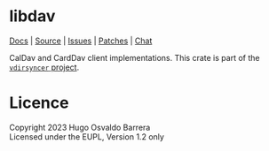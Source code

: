 # libdav

[Docs](https://docs.rs/libdav/) |
[Source](https://git.sr.ht/~whynothugo/vdirsyncer-rs) |
[Issues](https://todo.sr.ht/~whynothugo/vdirsyncer-rs) |
[Patches](https://lists.sr.ht/~whynothugo/vdirsyncer-devel) |
[Chat](irc://ircs.libera.chat:6697/#pimutils)

CalDav and CardDav client implementations. This crate is part of the
[`vdirsyncer` project](https://git.sr.ht/~whynothugo/vdirsyncer-rs).

# Licence

<!--
Copyright 2023 Hugo Osvaldo Barrera

SPDX-License-Identifier: EUPL-1.2
-->

Copyright 2023 Hugo Osvaldo Barrera  
Licensed under the EUPL, Version 1.2 only
